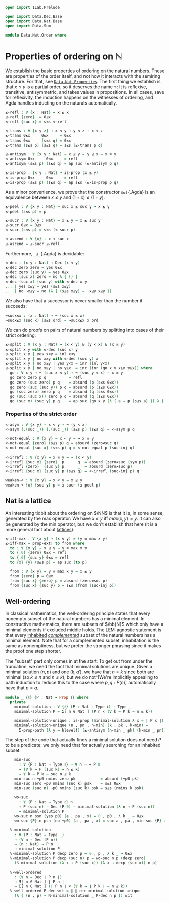 ```agda
open import 1Lab.Prelude

open import Data.Dec.Base
open import Data.Nat.Base
open import Data.Sum

module Data.Nat.Order where
```

# Properties of ordering on ℕ

We establish the basic properties of ordering on the natural numbers.
These are properties of the order itself, and not how it interacts with
the semiring structure. For that, see
[`Data.Nat.Properties`](Data.Nat.Properties.html). The first thing we
establish is that $x \le y$ is a partial order, so it deserves the name
$\le$: It is reflexive, transitive, antisymmetric, and takes values in
propositions. In all cases, save for reflexivity, the induction happens
on the witnesses of ordering, and Agda handles inducting on the naturals
automatically.

```agda
≤-refl : ∀ {x : Nat} → x ≤ x
≤-refl {zero}  = 0≤x
≤-refl {suc x} = s≤s ≤-refl

≤-trans : ∀ {x y z} → x ≤ y → y ≤ z → x ≤ z
≤-trans 0≤x     0≤x     = 0≤x
≤-trans 0≤x     (s≤s q) = 0≤x
≤-trans (s≤s p) (s≤s q) = s≤s (≤-trans p q)

≤-antisym : ∀ {x y : Nat} → x ≤ y → y ≤ x → x ≡ y
≤-antisym 0≤x     0≤x     = refl
≤-antisym (s≤s p) (s≤s q) = ap suc (≤-antisym p q)

≤-is-prop : {x y : Nat} → is-prop (x ≤ y)
≤-is-prop 0≤x     0≤x     = refl
≤-is-prop (s≤s p) (s≤s q) = ap s≤s (≤-is-prop p q)
```

As a minor convenience, we prove that the constructor `s≤s`{.Agda} is an
equivalence between $x \le y$ and $(1 + x) \le (1 + y)$.

```agda
≤-peel : ∀ {x y : Nat} → suc x ≤ suc y → x ≤ y
≤-peel (s≤s p) = p

≤-sucr : ∀ {x y : Nat} → x ≤ y → x ≤ suc y
≤-sucr 0≤x = 0≤x
≤-sucr (s≤s p) = s≤s (≤-sucr p)

≤-ascend : ∀ {x} → x ≤ suc x
≤-ascend = ≤-sucr ≤-refl
```

<!--
```agda
instance
  H-Level-≤ : ∀ {n x y} → H-Level (x ≤ y) (suc n)
  H-Level-≤ = prop-instance ≤-is-prop
```
-->

Furthermore, `_≤_`{.Agda} is decidable:

```agda
≤-dec : (x y : Nat) → Dec (x ≤ y)
≤-dec zero zero = yes 0≤x
≤-dec zero (suc y) = yes 0≤x
≤-dec (suc x) zero = no λ { () }
≤-dec (suc x) (suc y) with ≤-dec x y
... | yes x≤y = yes (s≤s x≤y)
... | no ¬x≤y = no (λ { (s≤s x≤y) → ¬x≤y x≤y })
```

We also have that a successor is never smaller than the number it
succeeds:

```agda
¬sucx≤x : (x : Nat) → ¬ (suc x ≤ x)
¬sucx≤x (suc x) (s≤s ord) = ¬sucx≤x x ord
```

We can do proofs on pairs of natural numbers by splitting into cases of
their strict ordering:

```agda
≤-split : ∀ (x y : Nat) → (x < y) ⊎ (y < x) ⊎ (x ≡ y)
≤-split x y with ≤-dec (suc x) y
≤-split x y | yes x<y = inl x<y
≤-split x y | no x≥y with ≤-dec (suc y) x
≤-split x y | no x≥y | yes y<x = inr (inl y<x)
≤-split x y | no x≥y | no y≥x  = inr (inr (go x y x≥y y≥x)) where
  go : ∀ x y → ¬ (suc x ≤ y) → ¬ (suc y ≤ x) → x ≡ y
  go zero zero p q          = refl
  go zero (suc zero) p q    = absurd (p (s≤s 0≤x))
  go zero (suc (suc y)) p q = absurd (p (s≤s 0≤x))
  go (suc zero) zero p q    = absurd (q (s≤s 0≤x))
  go (suc (suc x)) zero p q = absurd (q (s≤s 0≤x))
  go (suc x) (suc y) p q    = ap suc (go x y (λ { a → p (s≤s a) }) λ { a → q (s≤s a) })
```

### Properties of the strict order

```agda
<-asym : ∀ {x y} → x < y → ¬ (y < x)
<-asym {.(suc _)} {.(suc _)} (s≤s p) (s≤s q) = <-asym p q

<-not-equal : ∀ {x y} → x < y → ¬ x ≡ y
<-not-equal {zero} (s≤s p) q = absurd (zero≠suc q)
<-not-equal {suc x} (s≤s p) q = <-not-equal p (suc-inj q)

<-irrefl : ∀ {x y} → x ≡ y → ¬ (x < y)
<-irrefl {suc x} {zero}  p      q  = absurd (zero≠suc (sym p))
<-irrefl {zero}  {suc y} p      _  = absurd (zero≠suc p)
<-irrefl {suc x} {suc y} p (s≤s q) = <-irrefl (suc-inj p) q

weaken-< : ∀ {x y} → x < y → x ≤ y
weaken-< {x} {suc y} p = ≤-sucr (≤-peel p)
```

## Nat is a lattice

An interesting tidbit about the ordering on $\NN$ is that it is, in some
sense, generated by the max operator: We have $x \le y$ iff $max(x,y) =
y$. It can also be generated by the min operator, but we don't establish
that here (it is a more general fact about
[lattices](Order.Lattice.html)).

```agda
≤-iff-max : ∀ {x y} → (x ≤ y) ≃ (y ≡ max x y)
≤-iff-max = prop-ext! to from where
  to : ∀ {x y} → x ≤ y → y ≡ max x y
  to {.0} {zero} 0≤x = refl
  to {.0} {suc y} 0≤x = refl
  to {x} {y} (s≤s p) = ap suc (to p)

  from : ∀ {x y} → y ≡ max x y → x ≤ y
  from {zero} p = 0≤x
  from {suc x} {zero} p = absurd (zero≠suc p)
  from {suc x} {suc y} p = s≤s (from (suc-inj p))
```

## Well-ordering

In classical mathematics, the well-ordering principle states that every
nonempty subset of the natural numbers has a minimal element. In
constructive mathematics, there are subsets of $\bb{N}$ which only have
a minimal elements if excluded middle holds. The LEM-agnostic statement
is that every [inhabited] [_complemented_] subset of the natural numbers
has a minimal element. Note that for a complemented subset, inhabitation
is the same as nonemptiness, but we prefer the stronger phrasing since
it makes the proof one step shorter.

[inhabited]: 1Lab.HIT.Truncation.html
[_complemented_]: Data.Power.Complemented.html

The "subset" part only comes in at the start: To get out from under the
truncation, we need the fact that minimal solutions are unique. Given a
minimal solution $(n, p)$ and one $(k, q')$, we have that $n = k$ since
both are minimal (so $k \le n$ and $n \le k$), but we do not^[We're
implicitly appealing to path induction to reduce this to the case where
$p, q : P(n)$] automatically have that $p = q$.

```agda
module _ {ℓ} {P : Nat → Prop ℓ} where
  private
    minimal-solution : ∀ {ℓ} (P : Nat → Type ℓ) → Type _
    minimal-solution P = Σ[ n ∈ Nat ] (P n × (∀ k → P k → n ≤ k))

    minimal-solution-unique : is-prop (minimal-solution λ x → ∣ P x ∣)
    minimal-solution-unique (n , pn , n-min) (k , pk , k-min) =
      Σ-prop-path (λ y → hlevel!) (≤-antisym (n-min _ pk) (k-min _ pn))
```

The step of the code that actually finds a minimal solution does not
need $P$ to be a predicate: we only need that for actually searching for
an inhabited subset.

```agda
    min-suc
      : ∀ {P : Nat → Type ℓ} → ∀ n → ¬ P 0
      → (∀ k → P (suc k) → n ≤ k)
      → ∀ k → P k → suc n ≤ k
    min-suc n ¬p0 nmins zero pk           = absurd (¬p0 pk)
    min-suc zero ¬p0 nmins (suc k) psk    = s≤s 0≤x
    min-suc (suc n) ¬p0 nmins (suc k) psk = s≤s (nmins k psk)

    wo-suc
      : ∀ {P : Nat → Type ℓ} n
      → P (suc n) → Dec (P 0) → minimal-solution (λ n → P (suc n))
      → minimal-solution P
    wo-suc n psn (yes p0) (a , pa , x) = 0 , p0 , λ k _ → 0≤x
    wo-suc {P} n psn (no ¬p0) (a , pa , x) = suc a , pa , min-suc {P} a ¬p0 x

  ℕ-minimal-solution
    : ∀ (P : Nat → Type _)
    → (∀ n → Dec (P n))
    → (n : Nat) → P n
    → minimal-solution P
  ℕ-minimal-solution P decp zero p = 0 , p , λ k _ → 0≤x
  ℕ-minimal-solution P decp (suc n) p = wo-suc n p (decp zero)
    (ℕ-minimal-solution (λ x → P (suc x)) (λ x → decp (suc x)) n p)

  ℕ-well-ordered
    : (∀ n → Dec ∣ P n ∣)
    → ∃[ n ∈ Nat ] ∣ P n ∣
    → Σ[ n ∈ Nat ] (∣ P n ∣ × (∀ k → ∣ P k ∣ → n ≤ k))
  ℕ-well-ordered P-dec wit = ∥-∥-rec minimal-solution-unique
    (λ { (n , p) → ℕ-minimal-solution _ P-dec n p }) wit
```
